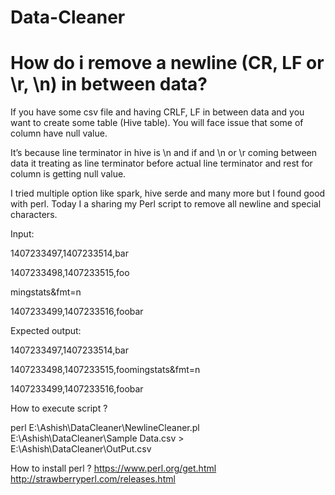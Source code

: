 # Data-Cleaner
# How do i remove a newline (CR, LF or \r, \n) in between data? 

If you have some csv file and having CRLF, LF in between data and you want to create some table (Hive table). You will face issue that some of column have null value.

It’s because line terminator in hive is \n and if and \n or \r coming between data it treating as line terminator before actual line terminator and rest for column is getting null value. 

I tried multiple option like spark, hive serde and many more but I found good with perl. Today I a sharing my Perl script to remove all newline and special characters.

Input:

1407233497,1407233514,bar

1407233498,1407233515,foo

mingstats&fmt=n

1407233499,1407233516,foobar

Expected output:

1407233497,1407233514,bar

1407233498,1407233515,foomingstats&fmt=n

1407233499,1407233516,foobar

How to execute script ?


perl E:\Ashish\DataCleaner\NewlineCleaner.pl E:\Ashish\DataCleaner\Sample Data.csv > E:\Ashish\DataCleaner\OutPut.csv

How to install perl ?
https://www.perl.org/get.html
http://strawberryperl.com/releases.html

